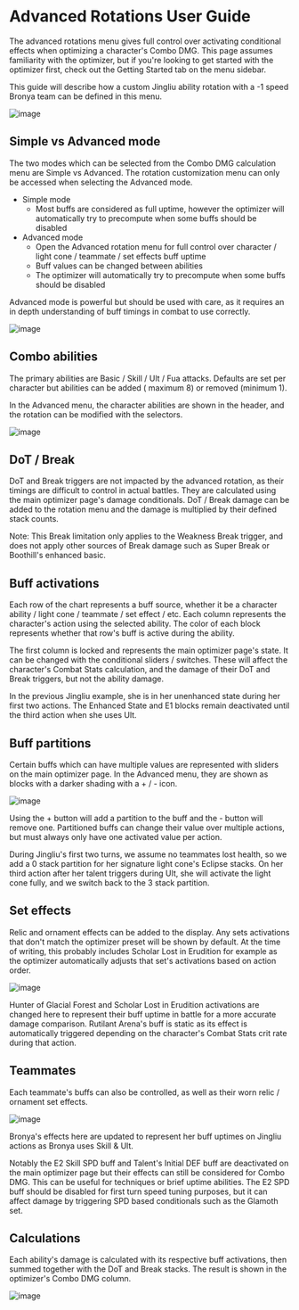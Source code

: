 # Advanced Rotations User Guide

The advanced rotations menu gives full control over activating conditional effects when optimizing a character's Combo
DMG. This page assumes familiarity with the optimizer, but if you're looking to get started with the optimizer first,
check out the Getting Started tab on the menu sidebar.

This guide will describe how a custom Jingliu ability rotation with a -1 speed Bronya team can be defined in this menu.

![image](https://github.com/user-attachments/assets/06ba1580-e4d0-449b-b523-bb703aba475d)

## Simple vs Advanced mode

The two modes which can be selected from the Combo DMG calculation menu are Simple vs Advanced. The rotation
customization menu can only be accessed when selecting the Advanced mode.

- Simple mode
  - Most buffs are considered as full uptime, however the optimizer will automatically try to precompute when some buffs
    should be disabled
- Advanced mode
  - Open the Advanced rotation menu for full control over character / light cone / teammate / set effects buff uptime
  - Buff values can be changed between abilities
  - The optimizer will automatically try to precompute when some buffs should be disabled

Advanced mode is powerful but should be used with care, as it requires an in depth understanding of buff timings in
combat to use correctly.

![image](https://github.com/user-attachments/assets/d93b4d9c-72a9-4847-b4f4-42e424896b5a)

## Combo abilities

The primary abilities are Basic / Skill / Ult / Fua attacks. Defaults are set per character but abilities can be added (
maximum 8) or removed (minimum 1).

In the Advanced menu, the character abilities are shown in the header, and the rotation can be modified with the
selectors.

![image](https://github.com/user-attachments/assets/ede1ea9e-1cd9-4749-b063-deb4b5496588)

## DoT / Break

DoT and Break triggers are not impacted by the advanced rotation, as their timings are difficult to control in actual
battles.
They are calculated using the main optimizer page's damage conditionals.
DoT / Break damage can be added to the rotation menu and the damage is multiplied by their defined stack counts.

Note: This Break limitation only applies to the Weakness Break trigger, and does not apply other sources of Break damage
such as Super Break or Boothill's enhanced basic.

## Buff activations

Each row of the chart represents a buff source, whether it be a character ability / light cone / teammate / set effect /
etc.
Each column represents the character's action using the selected ability. The color of each block represents whether
that row's buff is active during the ability.

The first column is locked and represents the main optimizer page's state. It can be changed with the conditional
sliders / switches.
These will affect the character's Combat Stats calculation, and the damage of their DoT and Break triggers, but not the
ability damage.

In the previous Jingliu example, she is in her unenhanced state during her first two actions.
The Enhanced State and E1 blocks remain deactivated until the third action when she uses Ult.

## Buff partitions

Certain buffs which can have multiple values are represented with sliders on the main optimizer page.
In the Advanced menu, they are shown as blocks with a darker shading with a + / - icon.

![image](https://github.com/user-attachments/assets/ebca4a73-2dc7-4fa4-b53b-b1736f2e1045)

Using the + button will add a partition to the buff and the - button will remove one.
Partitioned buffs can change their value over multiple actions, but must always only have one activated value per
action.

During Jingliu's first two turns, we assume no teammates lost health, so we add a 0 stack partition for her signature
light cone's Eclipse stacks.
On her third action after her talent triggers during Ult, she will activate the light cone fully, and we switch back to
the 3 stack partition.

## Set effects

Relic and ornament effects can be added to the display. Any sets activations that don't match the optimizer preset will
be shown by default.
At the time of writing, this probably includes Scholar Lost in Erudition for example as the optimizer automatically
adjusts that set's activations based on action order.

![image](https://github.com/user-attachments/assets/bc0f3692-9b01-459b-bcb0-81a03e74c9b8)

Hunter of Glacial Forest and Scholar Lost in Erudition activations are changed here to represent their buff uptime in
battle for a more accurate damage comparison.
Rutilant Arena's buff is static as its effect is automatically triggered depending on the character's Combat Stats crit
rate during that action.

## Teammates

Each teammate's buffs can also be controlled, as well as their worn relic / ornament set effects.

![image](https://github.com/user-attachments/assets/25caecb5-6bc7-4dee-afa4-ca197e53aebd)

Bronya's effects here are updated to represent her buff uptimes on Jingliu actions as Bronya uses Skill & Ult.

Notably the E2 Skill SPD buff and Talent's Initial DEF buff are deactivated on the main optimizer page but their effects
can still be considered for Combo DMG.
This can be useful for techniques or brief uptime abilities.
The E2 SPD buff should be disabled for first turn speed tuning purposes, but it can affect damage by triggering SPD
based conditionals such as the Glamoth set.

## Calculations

Each ability's damage is calculated with its respective buff activations, then summed together with the DoT and Break
stacks.
The result is shown in the optimizer's Combo DMG column.

![image](https://github.com/user-attachments/assets/33114e8d-9229-4e35-88fe-3f3412e6979a)
